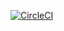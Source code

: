 [![CircleCI](https://circleci.com/gh/coachlivinglegend/bigsmartbrain.svg?style=svg)](https://github.com/coachlivinglegend/bigsmartbrain)
